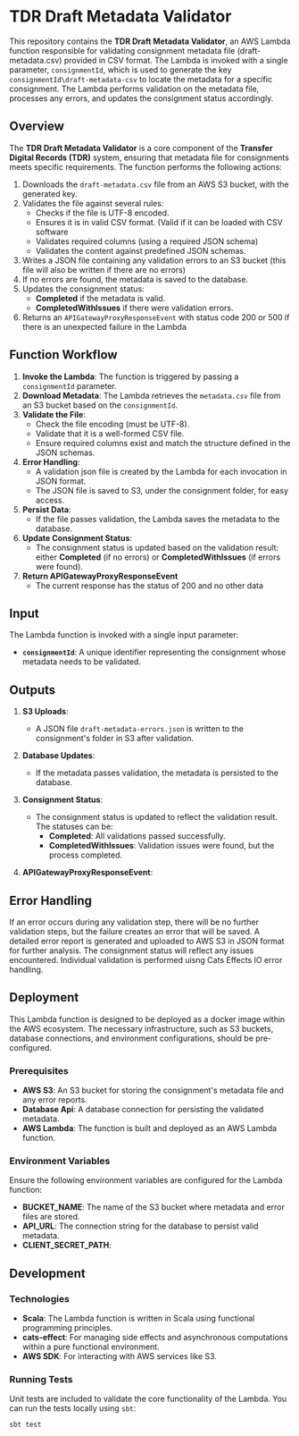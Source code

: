 # TDR Draft Metadata Validator

This repository contains the **TDR Draft Metadata Validator**, an AWS Lambda function responsible for validating consignment metadata file (draft-metadata.csv) provided in CSV format. The Lambda is invoked with a single parameter, `consignmentId`, which is used to generate the key `consignmentId\draft-metadata-csv` to locate the metadata for a specific consignment. The Lambda performs validation on the metadata file, processes any errors, and updates the consignment status accordingly.

## Overview

The **TDR Draft Metadata Validator** is a core component of the **Transfer Digital Records (TDR)** system, ensuring that metadata file for consignments meets specific requirements. The function performs the following actions:

1. Downloads the `draft-metadata.csv` file from an AWS S3 bucket, with the generated key.
2. Validates the file against several rules:
    - Checks if the file is UTF-8 encoded.
    - Ensures it is in valid CSV format. (Valid if it can be loaded with CSV software 
    - Validates required columns (using a required JSON schema)
    - Validates the content against predefined JSON schemas.
3. Writes a JSON file containing any validation errors to an S3 bucket (this file will also be written if there are no errors)
4. If no errors are found, the metadata is saved to the database.
5. Updates the consignment status:
    - **Completed** if the metadata is valid.
    - **CompletedWithIssues** if there were validation errors.
6.  Returns an `APIGatewayProxyResponseEvent` with status code 200 or 500 if there is an unexpected failure in the Lambda 

## Function Workflow

1. **Invoke the Lambda**: The function is triggered by passing a `consignmentId` parameter.
2. **Download Metadata**: The Lambda retrieves the `metadata.csv` file from an S3 bucket based on the `consignmentId`.
3. **Validate the File**:
    - Check the file encoding (must be UTF-8).
    - Validate that it is a well-formed CSV file.
    - Ensure required columns exist and match the structure defined in the JSON schemas.
4. **Error Handling**:
    - A validation json file is created by the Lambda for each invocation in JSON format.
    - The JSON file is saved to S3, under the consignment folder, for easy access.
5. **Persist Data**:
    - If the file passes validation, the Lambda saves the metadata to the database.
6. **Update Consignment Status**:
    - The consignment status is updated based on the validation result: either **Completed** (if no errors) or **CompletedWithIssues** (if errors were found).
7. **Return APIGatewayProxyResponseEvent**
    - The current response has the status of 200 and no other data   

## Input

The Lambda function is invoked with a single input parameter:
- **`consignmentId`**: A unique identifier representing the consignment whose metadata needs to be validated.

## Outputs

1. **S3 Uploads**:
    - A JSON file `draft-metadata-errors.json` is written to the consignment's folder in S3 after validation.

2. **Database Updates**:
    - If the metadata passes validation, the metadata is persisted to the database.

3. **Consignment Status**:
    - The consignment status is updated to reflect the validation result. The statuses can be:
        - **Completed**: All validations passed successfully.
        - **CompletedWithIssues**: Validation issues were found, but the process completed.
4. **APIGatewayProxyResponseEvent**: 

## Error Handling

If an error occurs during any validation step, there will be no further validation steps, but the failure creates an error that will be saved.  A detailed error report is generated and uploaded to AWS S3 in JSON format for further analysis. The consignment status will reflect any issues encountered. Individual validation is performed uisng Cats Effects IO error handling.

## Deployment

This Lambda function is designed to be deployed as a docker image within the AWS ecosystem. The necessary infrastructure, such as S3 buckets, database connections, and environment configurations, should be pre-configured.

### Prerequisites

- **AWS S3**: An S3 bucket for storing the consignment's metadata file and any error reports.
- **Database Api**: A database connection for persisting the validated metadata.
- **AWS Lambda**: The function is built and deployed as an AWS Lambda function.

### Environment Variables

Ensure the following environment variables are configured for the Lambda function:

- **BUCKET_NAME**: The name of the S3 bucket where metadata and error files are stored.
- **API_URL**: The connection string for the database to persist valid metadata.
- **CLIENT_SECRET_PATH**: 

## Development

### Technologies

- **Scala**: The Lambda function is written in Scala using functional programming principles.
- **cats-effect**: For managing side effects and asynchronous computations within a pure functional environment.
- **AWS SDK**: For interacting with AWS services like S3.

### Running Tests

Unit tests are included to validate the core functionality of the Lambda. You can run the tests locally using `sbt`:

```
sbt test
```
